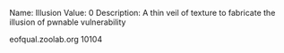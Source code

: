 Name: Illusion
Value: 0
Description: A thin veil of texture to fabricate the illusion of pwnable vulnerability

eofqual.zoolab.org 10104
